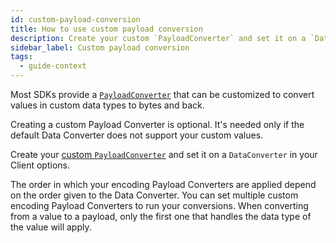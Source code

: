 ```yaml
---
id: custom-payload-conversion
title: How to use custom payload conversion
description: Create your custom `PayloadConverter` and set it on a `DataConverter` in your Client options.
sidebar_label: Custom payload conversion
tags:
  - guide-context
---
```


Most SDKs provide a [`PayloadConverter`](/concepts/what-is-a-payload-converter) that can be customized to convert values in custom data types to bytes and back.

Creating a custom Payload Converter is optional.
It's needed only if the default Data Converter does not support your custom values.

Create your [custom `PayloadConverter`](/concepts/what-is-a-payload-converter#custom-payload-conversion) and set it on a `DataConverter` in your Client options.

The order in which your encoding Payload Converters are applied depend on the order given to the Data Converter.
You can set multiple custom encoding Payload Converters to run your conversions.
When converting from a value to a payload, only the first one that handles the data type of the value will apply.
